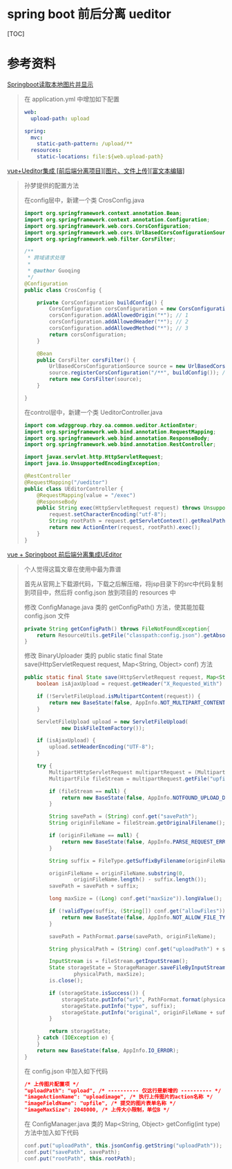 # spring boot 前后分离 ueditor

[TOC]

# 参考资料

[Springboot读取本地图片并显示](https://www.cnblogs.com/yuxifly828/p/9732911.html)

> 在 application.yml 中增加如下配置
> ```yml
> web:
>   upload-path: upload
> 
> spring:
>   mvc:
>     static-path-pattern: /upload/**
>   resources:
>     static-locations: file:${web.upload-path}
> ```
> 

[vue+Ueditor集成 [前后端分离项目][图片、文件上传][富文本编辑]](https://www.bbsmax.com/A/xl56mk0kJr/)

> 孙梦提供的配置方法
>
> 
>
> 在config层中，新建一个类 CrosConfig.java
>
> ```java
> import org.springframework.context.annotation.Bean;
> import org.springframework.context.annotation.Configuration;
> import org.springframework.web.cors.CorsConfiguration;
> import org.springframework.web.cors.UrlBasedCorsConfigurationSource;
> import org.springframework.web.filter.CorsFilter;
> 
> /**
>  * 跨域请求处理
>  *
>  * @author Guoqing
>  */
> @Configuration
> public class CrosConfig {
> 
>     private CorsConfiguration buildConfig() {
>         CorsConfiguration corsConfiguration = new CorsConfiguration();
>         corsConfiguration.addAllowedOrigin("*"); // 1
>         corsConfiguration.addAllowedHeader("*"); // 2
>         corsConfiguration.addAllowedMethod("*"); // 3
>         return corsConfiguration;
>     }
> 
>     @Bean
>     public CorsFilter corsFilter() {
>         UrlBasedCorsConfigurationSource source = new UrlBasedCorsConfigurationSource();
>         source.registerCorsConfiguration("/**", buildConfig()); // 4
>         return new CorsFilter(source);
>     }
> 
> }
> ```
>
> 
>
> 在control层中，新建一个类 UeditorController.java
>
> ```java
> import com.wdzggroup.rbzy.oa.common.ueditor.ActionEnter;
> import org.springframework.web.bind.annotation.RequestMapping;
> import org.springframework.web.bind.annotation.ResponseBody;
> import org.springframework.web.bind.annotation.RestController;
> 
> import javax.servlet.http.HttpServletRequest;
> import java.io.UnsupportedEncodingException;
> 
> @RestController
> @RequestMapping("/ueditor")
> public class UEditorController {
>     @RequestMapping(value = "/exec")
>     @ResponseBody
>     public String exec(HttpServletRequest request) throws UnsupportedEncodingException {
>         request.setCharacterEncoding("utf-8");
>         String rootPath = request.getServletContext().getRealPath("/");
>         return new ActionEnter(request, rootPath).exec();
>     }
> }
> ```
>
> 

[vue + Springboot 前后端分离集成UEditor](https://blog.csdn.net/qq_38960998/article/details/83038082)

> 个人觉得这篇文章在使用中最为靠谱
>
> 
>
> 首先从官网上下载源代码，下载之后解压缩，将jsp目录下的src中代码复制到项目中，然后将 config.json 放到项目的 resources 中
>
> 修改 ConfigManage.java 类的 getConfigPath() 方法，使其能加载 config.json 文件
>
> ```java
> private String getConfigPath() throws FileNotFoundException{
>     return ResourceUtils.getFile("classpath:config.json").getAbsolutePath();
> }
> ```
>
> 修改 BinaryUploader 类的 public static final State save(HttpServletRequest request, Map<String, Object> conf) 方法
>
> ```java
> public static final State save(HttpServletRequest request, Map<String, Object> conf) {
>     boolean isAjaxUpload = request.getHeader("X_Requested_With") != null;
> 
>     if (!ServletFileUpload.isMultipartContent(request)) {
>         return new BaseState(false, AppInfo.NOT_MULTIPART_CONTENT);
>     }
> 
>     ServletFileUpload upload = new ServletFileUpload(
>             new DiskFileItemFactory());
> 
>     if (isAjaxUpload) {
>         upload.setHeaderEncoding("UTF-8");
>     }
> 
>     try {
>         MultipartHttpServletRequest multipartRequest = (MultipartHttpServletRequest) request;
>         MultipartFile fileStream = multipartRequest.getFile("upfile");
> 
>         if (fileStream == null) {
>             return new BaseState(false, AppInfo.NOTFOUND_UPLOAD_DATA);
>         }
> 
>         String savePath = (String) conf.get("savePath");
>         String originFileName = fileStream.getOriginalFilename();
> 
>         if (originFileName == null) {
>             return new BaseState(false, AppInfo.PARSE_REQUEST_ERROR);
>         }
> 
>         String suffix = FileType.getSuffixByFilename(originFileName);
> 
>         originFileName = originFileName.substring(0,
>                 originFileName.length() - suffix.length());
>         savePath = savePath + suffix;
> 
>         long maxSize = ((Long) conf.get("maxSize")).longValue();
> 
>         if (!validType(suffix, (String[]) conf.get("allowFiles"))) {
>             return new BaseState(false, AppInfo.NOT_ALLOW_FILE_TYPE);
>         }
> 
>         savePath = PathFormat.parse(savePath, originFileName);
> 
>         String physicalPath = (String) conf.get("uploadPath") + savePath;
> 
>         InputStream is = fileStream.getInputStream();
>         State storageState = StorageManager.saveFileByInputStream(is,
>                 physicalPath, maxSize);
>         is.close();
> 
>         if (storageState.isSuccess()) {
>             storageState.putInfo("url", PathFormat.format(physicalPath));
>             storageState.putInfo("type", suffix);
>             storageState.putInfo("original", originFileName + suffix);
>         }
> 
>         return storageState;
>     } catch (IOException e) {
>     }
>     return new BaseState(false, AppInfo.IO_ERROR);
> }
> ```
>
> 在 config.json 中加入如下代码
>
> ```json
> /* 上传图片配置项 */
> "uploadPath": "upload", /* ---------- 仅这行是新增的 ---------- */
> "imageActionName": "uploadimage", /* 执行上传图片的action名称 */
> "imageFieldName": "upfile", /* 提交的图片表单名称 */
> "imageMaxSize": 2048000, /* 上传大小限制，单位B */
> ```
>
> 在 ConfigManager.java 类的 Map<String, Object> getConfig(int type) 方法中加入如下代码
>
> ```java
> conf.put("uploadPath", this.jsonConfig.getString("uploadPath")); // 仅这行是新增的
> conf.put("savePath", savePath);
> conf.put("rootPath", this.rootPath);
> ```
>
> 
